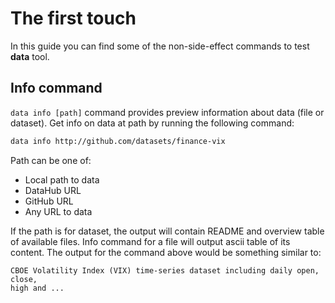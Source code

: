 # The first touch

In this guide you can find some of the non-side-effect commands to test **data** tool.

## Info command

`data info [path]` command provides preview information about data (file or dataset). Get info on data at path by running the following command:

```bash
data info http://github.com/datasets/finance-vix
```

Path can be one of:

* Local path to data
* DataHub URL
* GitHub URL
* Any URL to data

If the path is for dataset, the output will contain README and overview table of available files. Info command for a file will output ascii table of its content. The output for the command above would be something similar to:

```cli-output
CBOE Volatility Index (VIX) time-series dataset including daily open, close,
high and ...
```
